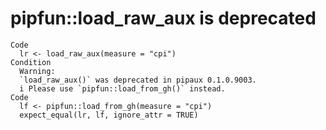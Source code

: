 # pipfun::load_raw_aux is deprecated

    Code
      lr <- load_raw_aux(measure = "cpi")
    Condition
      Warning:
      `load_raw_aux()` was deprecated in pipaux 0.1.0.9003.
      i Please use `pipfun::load_from_gh()` instead.
    Code
      lf <- pipfun::load_from_gh(measure = "cpi")
      expect_equal(lr, lf, ignore_attr = TRUE)

